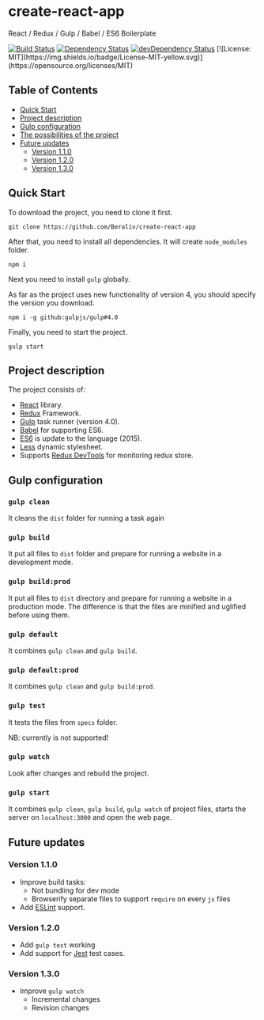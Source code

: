 # create-react-app
React / Redux / Gulp / Babel / ES6 Boilerplate

<p>
<a href="https://travis-ci.org/Beraliv/create-react-app"><img src="https://travis-ci.org/Beraliv/create-react-app.svg" alt="Build Status"></a>
<a href='https://david-dm.org/Beraliv/create-react-app'><img src='https://david-dm.org/Beraliv/create-react-app.svg' alt="Dependency Status"></a>
<a href="https://david-dm.org/Beraliv/create-react-app/?type=dev"><img src="https://david-dm.org/Beraliv/create-react-app/dev-status.svg" alt="devDependency Status"></a>
[![License: MIT](https://img.shields.io/badge/License-MIT-yellow.svg)](https://opensource.org/licenses/MIT) 
</p>

## Table of Contents

- [Quick Start](#quick-start)
- [Project description](#project-description)
- [Gulp configuration](#gulp-configuration)
- [The possibilities of the project](#the-posibilities-of-the-project)
- [Future updates](#future-updates)
  - [Version 1.1.0](#version-1.1.0)
  - [Version 1.2.0](#version-1.2.0)
  - [Version 1.3.0](#version-1.3.0)
  
## Quick Start

To download the project, you need to clone it first.

``
git clone https://github.com/Beraliv/create-react-app
``

After that, you need to install all dependencies.
It will create `node_modules` folder.

``
npm i
``

Next you need to install `gulp` globally. 

As far as the project uses new functionality of version 4, you should specify the version you download.

``
npm i -g github:gulpjs/gulp#4.0
``

Finally, you need to start the project.

``
gulp start
``

## Project description

The project consists of:

* [React](https://facebook.github.io/react/) library.
* [Redux](http://redux.js.org/) Framework.
* [Gulp](https://github.com/gulpjs/gulp/tree/4.0) task runner (version 4.0).
* [Babel](https://babeljs.io/) for supporting ES6.
* [ES6](https://babeljs.io/learn-es2015/) is update to the language (2015).
* [Less](http://lesscss.org/) dynamic stylesheet.
* Supports [Redux DevTools](https://github.com/gaearon/redux-devtools) for monitoring redux store.


## Gulp configuration

### `gulp clean`

It cleans the `dist` folder for running a task again

### `gulp build`

It put all files to `dist` folder and prepare for running a website in a development mode.

### `gulp build:prod`

It put all files to `dist` directory and prepare for running a website in a production mode.
The difference is that the files are minified and uglified before using them.

### `gulp default`

It combines `gulp clean` and `gulp build`.

### `gulp default:prod`

It combines `gulp clean` and `gulp build:prod`.

### `gulp test`

It tests the files from `specs` folder.

NB: currently is not supported!

### `gulp watch`

Look after changes and rebuild the project.

### `gulp start`

It combines `gulp clean`, `gulp build`, `gulp watch` of project files, 
starts the server on `localhost:3000` and open the web page.

## Future updates

### Version 1.1.0

* Improve build tasks:
  * Not bundling for dev mode
  * Browserify separate files to support `require` on every `js` files
* Add [ESLint](https://eslint.org/) support.

### Version 1.2.0

* Add `gulp test` working
* Add support for [Jest](https://facebook.github.io/jest/) test cases.

### Version 1.3.0

* Improve `gulp watch`
  * Incremental changes
  * Revision changes
